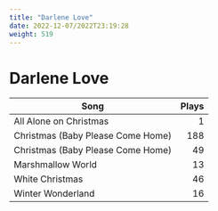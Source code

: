 ```yaml
---
title: "Darlene Love"
date: 2022-12-07/2022T23:19:28
weight: 519
---
```


# Darlene Love

 Song | Plays 
----- | -----:
All Alone on Christmas | 1
Christmas (Baby Please Come Home) | 188
Christmas (Baby Please Come Home) | 49
Marshmallow World | 13
White Christmas | 46
Winter Wonderland | 16
